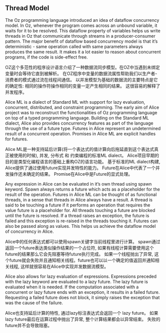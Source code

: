 ## Thread Model

The Oz programming language introduced an idea of dataflow concurrency model. In Oz, whenever the program comes across an unbound variable, it waits for it to be resolved. This dataflow property of variables helps us write threads in Oz that communicate through streams in a producer-consumer pattern. The major benefit of dataflow based concurrency model is that it’s deterministic - same operation called with same parameters always produces the same result. It makes it a lot easier to reason about concurrent programs, if the code is side-effect free.

OZ这个多范性的程序设计语言介绍了一种数据流同步模型。在OZ中当遇到未绑定变量时会等待它直到被解析。
在OZ程序中变量的数据流属性帮助我们以生产者-消费者的模式通过流在线程间通信。
以并发模型为基础的数据流的主要特点是它的确定性: 相同的操作符操作相同的变量一定产生相同的结果。
这很容易的解释了并发程序。


Alice ML is a dialect of Standard ML with support for lazy evaluation, concurrent, distributed, and constraint programming. The early aim of Alice project was to reconstruct the functionalities of Oz programming language on top of a typed programming language. Building on the Standard ML dialect, Alice also provides concurrency features as part of the language through the use of a future type. Futures in Alice represent an undetermined result of a concurrent operation. Promises in Alice ML are explicit handles for futures.

Alice ML是一种支持延后计算(将一个表达式的值计算向后拖延直到这个表达式真正被使用的时候), 并发, 分布式 和 约束编程的标准ML dialect。
Alice项目早期的目的是类型化编程语言的基础上重构OZ的语言功能。
基于标准的ML dialect构建, Alice提供了通过使用future实现并发特性的能力。
Future在Alice中代表了一个并发操作还未确定的结果。
Promise在Alice中是Future的显式处理。


Any expression in Alice can be evaluated in it’s own thread using spawn keyword. Spawn always returns a future which acts as a placeholder for the result of the operation. Futures in Alice ML can be thought of as functional threads, in a sense that threads in Alice always have a result. A thread is said to be touching a future if it performs an operation that requires the value future is a placeholder for. All threads touching a future are blocked until the future is resolved. If a thread raises an exception, the future is failed and this exception is re-raised in the threads touching it. Futures can also be passed along as values. This helps us achieve the dataflow model of concurrency in Alice.

Alice中的任何表达式都可以使用spawn关键字当前线程里进行计算。 
spawn通过返回一个future表达类似操作结果的一个占位符, 如果有线程计算需要使用这个future的结果那么它会先阻塞等待future执行完成。
如果一个线程抛出了异常, 这个future就会失败并且通知相关线程。future也可以以一个确定的值返回并通知相关线程, 这样就很容易在Alice中实现并发数据流模型。

Alice also allows for lazy evaluation of expressions. Expressions preceded with the lazy keyword are evaluated to a lazy future. The lazy future is evaluated when it is needed. If the computation associated with a concurrent or lazy future ends with an exception, it results in a failed future. Requesting a failed future does not block, it simply raises the exception that was the cause of the failure.

Alice也支持延后计算的特性, 通过lazy标注表达式会返回一个 lazy future。
如果lazy future最后在运算过程中抛出了异常, 整个计算结果都会以异常结束。
失败的future并不会导致阻塞。





 


